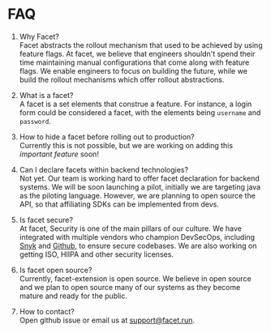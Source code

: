 # FAQ

1. Why Facet?<br/>
   Facet abstracts the rollout mechanism that used to be achieved by using feature flags. At facet, we believe that engineers shouldn't spend their time maintaining manual configurations that come along with feature flags. We enable engineers to focus on building the future, while we build the rollout mechanisms which offer rollout abstractions.

2. What is a facet? <br/>
   A facet is a set elements that construe a feature. For instance, a login form could be considered a facet, with the elements being `username` and `password`.

3. How to hide a facet before rolling out to production?<br/>
   Currently this is not possible, but we are working on adding this _important feature_ soon!

4. Can I declare facets within backend technologies? <br/>
   Not yet. Our team is working hard to offer facet declaration for backend systems. We will be soon launching a pilot, initially we are targeting java as the piloting language. However, we are planning to open source the API, so that affiliating SDKs can be implemented from devs.

5. Is facet secure? <br/>
   At facet, Security is one of the main pillars of our culture. We have integrated with multiple vendors who champion DevSecOps, including [Snyk](https://snyk.io/) and [Github](https://github.com/dependabot), to ensure secure codebases. We are also working on getting ISO, HIIPA and other security licenses.

6. Is facet open source? <br/>
   Currently, facet-extension is open source. We believe in open source and we plan to open source many of our systems as they become mature and ready for the public.

7. How to contact? <br/>
   Open github issue or email us at support@facet.run.
